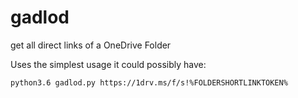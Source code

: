 # gadlod
get all direct links of a OneDrive Folder

Uses the simplest usage it could possibly have:

    python3.6 gadlod.py https://1drv.ms/f/s!%FOLDERSHORTLINKTOKEN%
